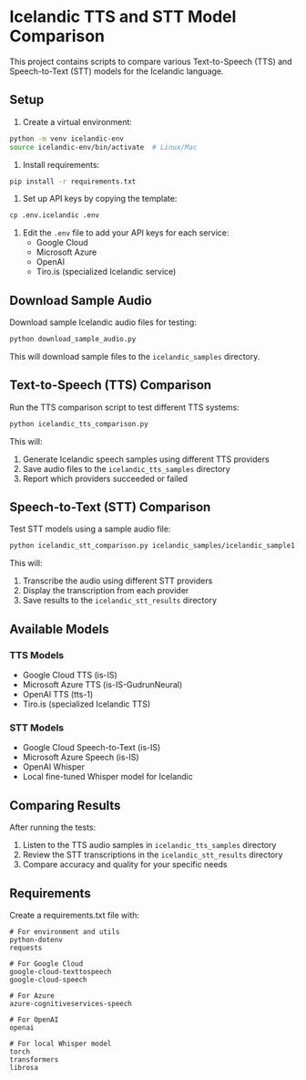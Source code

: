 # Icelandic TTS and STT Model Comparison

This project contains scripts to compare various Text-to-Speech (TTS) and Speech-to-Text (STT) models for the Icelandic language.

## Setup

1. Create a virtual environment:

```bash
python -m venv icelandic-env
source icelandic-env/bin/activate  # Linux/Mac
```

1. Install requirements:

```bash
pip install -r requirements.txt
```

1. Set up API keys by copying the template:

```bash
cp .env.icelandic .env
```

1. Edit the `.env` file to add your API keys for each service:
   - Google Cloud
   - Microsoft Azure
   - OpenAI
   - Tiro.is (specialized Icelandic service)

## Download Sample Audio

Download sample Icelandic audio files for testing:

```bash
python download_sample_audio.py
```

This will download sample files to the `icelandic_samples` directory.

## Text-to-Speech (TTS) Comparison

Run the TTS comparison script to test different TTS systems:

```bash
python icelandic_tts_comparison.py
```

This will:
1. Generate Icelandic speech samples using different TTS providers
1. Save audio files to the `icelandic_tts_samples` directory
1. Report which providers succeeded or failed

## Speech-to-Text (STT) Comparison

Test STT models using a sample audio file:

```bash
python icelandic_stt_comparison.py icelandic_samples/icelandic_sample1.mp3
```

This will:
1. Transcribe the audio using different STT providers
1. Display the transcription from each provider
1. Save results to the `icelandic_stt_results` directory

## Available Models

### TTS Models

- Google Cloud TTS (is-IS)
- Microsoft Azure TTS (is-IS-GudrunNeural)
- OpenAI TTS (tts-1)
- Tiro.is (specialized Icelandic TTS)

### STT Models

- Google Cloud Speech-to-Text (is-IS)
- Microsoft Azure Speech (is-IS)
- OpenAI Whisper
- Local fine-tuned Whisper model for Icelandic

## Comparing Results

After running the tests:
1. Listen to the TTS audio samples in `icelandic_tts_samples` directory
1. Review the STT transcriptions in the `icelandic_stt_results` directory
1. Compare accuracy and quality for your specific needs

## Requirements

Create a requirements.txt file with:

```text
# For environment and utils
python-dotenv
requests

# For Google Cloud
google-cloud-texttospeech
google-cloud-speech

# For Azure
azure-cognitiveservices-speech

# For OpenAI
openai

# For local Whisper model
torch
transformers
librosa